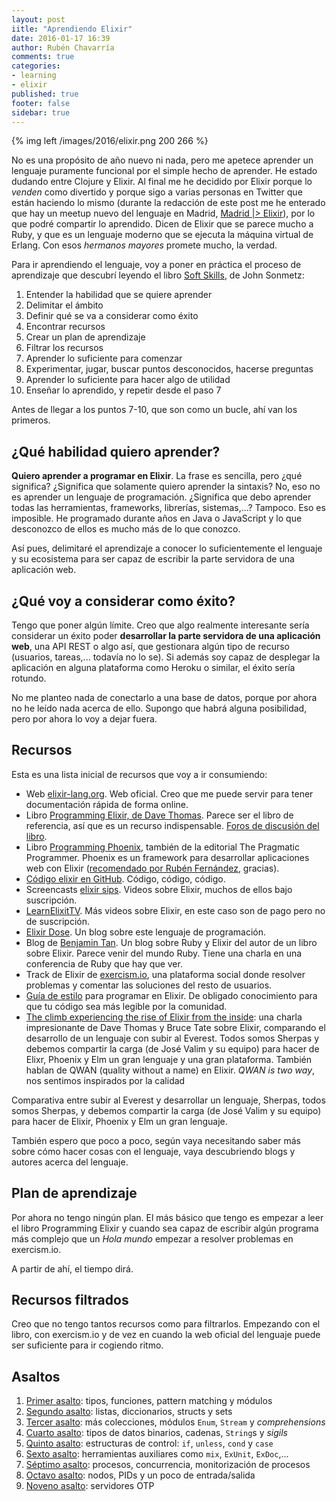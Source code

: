 ```yaml
---
layout: post
iitle: "Aprendiendo Elixir"
date: 2016-01-17 16:39
author: Rubén Chavarría
comments: true
categories: 
- learning
- elixir
published: true
footer: false
sidebar: true
---
```


{% img left /images/2016/elixir.png 200 266 %}

No es una propósito de año nuevo ni nada, pero me apetece aprender un lenguaje
puramente funcional por el simple hecho de aprender. He estado dudando entre
Clojure y Elixir. Al final me he decidido por Elixir porque lo *venden* como
divertido y porque sigo a varias personas en Twitter que están haciendo lo
mismo (durante la redacción de este post me he enterado que hay un meetup nuevo
del lenguaje en Madrid, [Madrid |> Elixir]), por lo que podré compartir lo
aprendido. Dicen de Elixir que se parece mucho a Ruby, y que es un lenguaje
moderno que se ejecuta la máquina virtual de Erlang. Con esos *hermanos
mayores* promete mucho, la verdad.

<!-- more -->

Para ir aprendiendo el lenguaje, voy a poner en práctica el proceso de
aprendizaje que descubrí leyendo el libro [Soft Skills], de John Sonmetz:

1. Entender la habilidad que se quiere aprender
2. Delimitar el ámbito
3. Definir qué se va a considerar como éxito
4. Encontrar recursos
5. Crear un plan de aprendizaje
6. Filtrar los recursos
7. Aprender lo suficiente para comenzar
8. Experimentar, jugar, buscar puntos desconocidos, hacerse preguntas
9. Aprender lo suficiente para hacer algo de utilidad
10. Enseñar lo aprendido, y repetir desde el paso 7

Antes de llegar a los puntos 7-10, que son como un bucle, ahí van los primeros.

## ¿Qué habilidad quiero aprender?

**Quiero aprender a programar en Elixir**. La frase es sencilla, pero ¿qué
significa? ¿Significa que solamente quiero aprender la sintaxis? No, eso no es
aprender un lenguaje de programación. ¿Significa que debo aprender todas las
herramientas, frameworks, librerías, sistemas,...? Tampoco. Eso es imposible.
He programado durante años en Java o JavaScript y lo que desconozco de ellos es
mucho más de lo que conozco.

Así pues, delimitaré el aprendizaje a conocer lo suficientemente el lenguaje y
su ecosistema para ser capaz de escribir la parte servidora de una aplicación
web.

## ¿Qué voy a considerar como éxito?

Tengo que poner algún límite. Creo que algo realmente interesante sería
considerar un éxito poder **desarrollar la parte servidora de una aplicación web**,
una API REST o algo así, que gestionara algún tipo de recurso (usuarios,
tareas,... todavía no lo se). Si además soy capaz de desplegar la aplicación en
alguna plataforma como Heroku o similar, el éxito sería rotundo. 

No me planteo nada de conectarlo a una base de datos, porque por ahora no he
leído nada acerca de ello. Supongo que habrá alguna posibilidad, pero por ahora
lo voy a dejar fuera.

## Recursos

Esta es una lista inicial de recursos que voy a ir consumiendo:

- Web [elixir-lang.org]. Web oficial. Creo que me puede servir para tener
  documentación rápida de forma online.
- Libro [Programming Elixir, de Dave Thomas]. Parece ser el libro de
  referencia, así que es un recurso indispensable.
  [Foros de discusión del libro].
- Libro [Programming Phoenix], también de la editorial The Pragmatic
  Programmer. Phoenix es un framework para desarrollar aplicaciones web con
  Elixir ([recomendado por Rubén Fernández], gracias).
- [Código elixir en GitHub]. Código, código, código. 
- Screencasts [elixir sips]. Videos sobre Elixir, muchos de ellos bajo
  suscripción.
- [LearnElixitTV]. Más videos sobre Elixir, en este caso son de pago pero no de
  suscripción.
- [Elixir Dose]. Un blog sobre este lenguaje de programación.
- Blog de [Benjamin Tan]. Un blog sobre Ruby y Elixir del autor de un libro
  sobre Elixir. Parece venir del mundo Ruby. Tiene una charla en una
  conferencia de Ruby que hay que ver.
- Track de Elixir de [exercism.io], una plataforma social donde resolver
  problemas y comentar las soluciones del resto de usuarios.
- [Guía de estilo] para programar en Elixir. De obligado conocimiento para que
  tu código sea más legible por la comunidad.
- [The climb experiencing the rise of Elixir from the inside]: una charla
  impresionante de Dave Thomas y Bruce Tate sobre Elixir, comparando el
  desarrollo de un lenguaje con subir al Everest. Todos somos Sherpas y debemos
  compartir la carga (de José Valim y su equipo) para hacer de Elixr, Phoenix y
  Elm un gran lenguaje y una gran plataforma. También hablan de QWAN (quality
  without a name) en Elixir. *QWAN is two way*, nos sentimos inspirados por la
  calidad

Comparativa entre subir al Everest y desarrollar un lenguaje, Sherpas, todos somos Sherpas, y debemos compartir la carga (de José Valim y su equipo) para hacer de Elixir, Phoenix y Elm un gran lenguaje.

También espero que poco a poco, según vaya necesitando saber más sobre cómo
hacer cosas con el lenguaje, vaya descubriendo blogs y autores acerca del
lenguaje.

## Plan de aprendizaje

Por ahora no tengo ningún plan. El más básico que tengo es empezar a leer el
libro Programming Elixir y cuando sea capaz de escribir algún programa más
complejo que un *Hola mundo* empezar a resolver problemas en exercism.io.

A partir de ahí, el tiempo dirá.

## Recursos filtrados

Creo que no tengo tantos recursos como para filtrarlos. Empezando con el libro,
con exercism.io y de vez en cuando la web oficial del lenguaje puede ser
suficiente para ir cogiendo ritmo.

## Asaltos

1. [Primer asalto]: tipos, funciones, pattern matching y módulos
2. [Segundo asalto]: listas, diccionarios, structs y sets
3. [Tercer asalto]: más colecciones, módulos `Enum`, `Stream` y *comprehensions*
4. [Cuarto asalto]: tipos de datos binarios, cadenas, `String`s y *sigils*
5. [Quinto asalto]: estructuras de control: `if`, `unless`, `cond` y `case`
6. [Sexto asalto]: herramientas auxiliares como `mix`, `ExUnit`, `ExDoc`,...
7. [Séptimo asalto]: procesos, concurrencia, monitorización de procesos
8. [Octavo asalto]: nodos, PIDs y un poco de entrada/salida
9. [Noveno asalto]: servidores OTP

[Madrid |> Elixir]: http://www.meetup.com/Madrid-Elixir/
[Soft Skills]: http://rchavarria.github.io/blog/2015/11/08/soft-skills/
[elixir-lang.org]: http://elixir-lang.org/
[Programming Elixir, de Dave Thomas]: https://pragprog.com/book/elixir/programming-elixir
[Foros de discusión del libro]: https://forums.pragprog.com/forums/322
[Programming Phoenix]: https://pragprog.com/book/phoenix/programming-phoenix
[recomendado por Rubén Fernández]: https://twitter.com/_rubenfa/status/689356164082049024
[Código elixir en GitHub]: https://github.com/elixir-lang/elixir
[elixir sips]: http://elixirsips.com/
[LearnElixitTV]: https://www.learnelixir.tv/episodes
[Elixir Dose]: http://elixirdose.com/
[Benjamin Tan]: http://benjamintan.io/blog/
[exercism.io]: http://exercism.io/languages/elixir
[Guía de estilo]: https://github.com/niftyn8/elixir_style_guide
[The climb experiencing the rise of Elixir from the inside]: https://www.youtube.com/watch?v=fklep3sUSWo

[Primer asalto]: /blog/2016/02/09/elixir-primer-asalto/
[Segundo asalto]: /blog/2016/03/27/elixir-segundo-asalto/
[Tercer asalto]: /blog/2016/05/01/elixir-tercer-round/
[Cuarto asalto]: /blog/2016/08/10/elixir-cuarto-asalto/
[Quinto asalto]: /blog/2016/09/11/elixir-quinto-asalto/
[Sexto asalto]: /blog/2016/09/14/elixir-sexto-asalto/
[Séptimo asalto]: /blog/2016/09/18/elixir-septimo-asalto/
[Octavo asalto]: /blog/2016/12/31/elixir-octavo-asalto/
[Noveno asalto]: /blog/2017/01/29/elixir-noveno-asalto/

